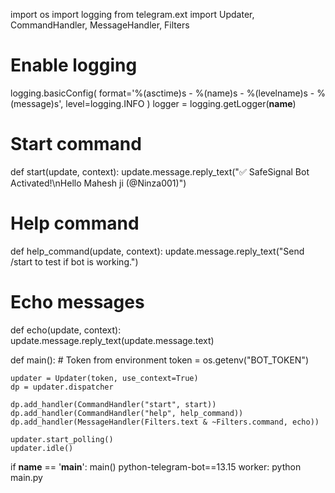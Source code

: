 import os
import logging
from telegram.ext import Updater, CommandHandler, MessageHandler, Filters

# Enable logging
logging.basicConfig(
    format='%(asctime)s - %(name)s - %(levelname)s - %(message)s', level=logging.INFO
)
logger = logging.getLogger(__name__)

# Start command
def start(update, context):
    update.message.reply_text("✅ SafeSignal Bot Activated!\nHello Mahesh ji (@Ninza001)")

# Help command
def help_command(update, context):
    update.message.reply_text("Send /start to test if bot is working.")

# Echo messages
def echo(update, context):
    update.message.reply_text(update.message.text)

def main():
    # Token from environment
    token = os.getenv("BOT_TOKEN")

    updater = Updater(token, use_context=True)
    dp = updater.dispatcher

    dp.add_handler(CommandHandler("start", start))
    dp.add_handler(CommandHandler("help", help_command))
    dp.add_handler(MessageHandler(Filters.text & ~Filters.command, echo))

    updater.start_polling()
    updater.idle()

if __name__ == '__main__':
    main()
python-telegram-bot==13.15
worker: python main.py
